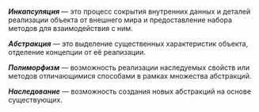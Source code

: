 _**Инкапсуляция**_ — это процесс сокрытия внутренних данных и деталей реализации объекта от внешнего мира и предоставление набора методов для взаимодействия с ним.

_**Абстракция**_ — это выделение существенных характеристик объекта, отделение концепции от её реализации.

_**Полиморфизм**_ — возможность реализации наследуемых свойств или методов отличающимися способами в рамках множества абстракций.

_**Наследование**_ — возможность создания новых абстракций на основе существующих.